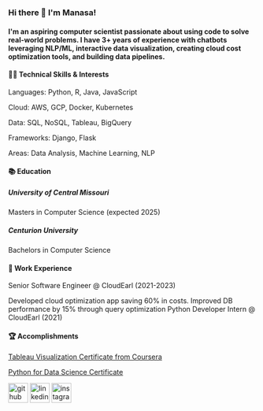 ### Hi there 👋 I'm Manasa!
#### I'm an aspiring computer scientist passionate about using code to solve real-world problems. I have 3+ years of experience with chatbots leveraging NLP/ML, interactive data visualization, creating cloud cost optimization tools, and building data pipelines.




#### 👩‍💻 **Technical Skills & Interests**


Languages: Python, R, Java, JavaScript



Cloud: AWS, GCP, Docker, Kubernetes


Data: SQL, NoSQL, Tableau, BigQuery


Frameworks: Django, Flask


Areas: Data Analysis, Machine Learning, NLP




#### 📚 Education
##### University of Central Missouri
Masters in Computer Science (expected 2025)

##### Centurion University
Bachelors in Computer Science

#### 💼 Work Experience
Senior Software Engineer @ CloudEarl (2021-2023)

Developed cloud optimization app saving 60% in costs. 
Improved DB performance by 15% through query optimization
Python Developer Intern @ CloudEarl (2021)

#### 🏆 Accomplishments
[Tableau Visualization Certificate from Coursera](https://www.coursera.org/account/accomplishments/verify/6VM6E62HUK4T?utm_source=link&utm_medium=certificate&utm_content=cert_image&utm_campaign=sharing_cta&utm_product=course)


[Python for Data Science Certificate](https://www.credly.com/badges/f073772b-a184-440e-8a5e-edeb50012761)



[<img src='https://cdn.jsdelivr.net/npm/simple-icons@3.0.1/icons/github.svg' alt='github' height='40'>](https://github.com/jami-manasa)       [<img src='https://cdn.jsdelivr.net/npm/simple-icons@3.0.1/icons/linkedin.svg' alt='linkedin' height='40'>](https://www.linkedin.com/in/jami-manasa/)               [<img src='https://cdn.jsdelivr.net/npm/simple-icons@3.0.1/icons/instagram.svg' alt='instagram' height='40'>](https://www.instagram.com/__manasa_sj__/)  

